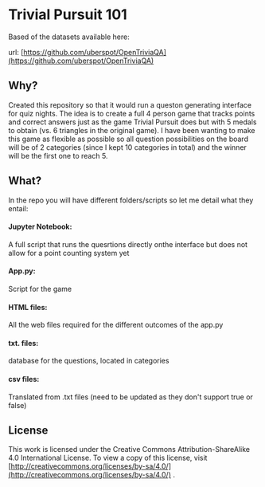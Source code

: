 # Trivial Pursuit 101

Based of the datasets available here:

url: [https://github.com/uberspot/OpenTriviaQA](https://github.com/uberspot/OpenTriviaQA)

## Why?

Created this repository so that it would run a queston generating interface for quiz nights. The idea is to create a full 4 person game that tracks points and correct answers just as the game Trivial Pursuit does but with 5 medals to obtain (vs. 6 triangles in the original game). I have been wanting to make this game as flexible as possible so all question possibilities on the board will be of 2 categories (since I kept 10 categories in total) and the winner will be the first one to reach 5. 

## What?

In the repo you will have different folders/scripts so let me detail what they entail:

#### Jupyter Notebook:
A full script that runs the quesrtions directly onthe interface but does not allow for a point counting system yet

#### App.py: 
Script for the game

#### HTML files:
All the web files required for the different outcomes of the app.py

#### txt. files:
database for the questions, located in categories

#### csv files:
Translated from .txt files (need to be updated as they don't support true or false)


## License

This work is licensed under the Creative Commons Attribution-ShareAlike 4.0 International License. To view a copy of
this license, visit [http://creativecommons.org/licenses/by-sa/4.0/](http://creativecommons.org/licenses/by-sa/4.0/) .
